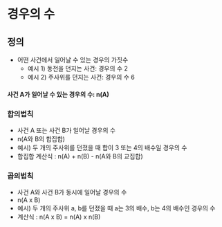 # 경우의 수

## 정의
- 어떤 사건에서 일어날 수 있는 경우의 가짓수
  - 예시 1) 동전을 던지는 사건: 경우의 수 2
  - 예시 2) 주사위를 던지는 사건: 경우의 수 6

#### 사건 A가 일어날 수 있는 경우의 수: n(A)

### 합의법칙
- 사건 A 또는 사건 B가 일어날 경우의 수
- n(A와 B의 합집합)
- 예시) 두 개의 주사위를 던졌을 때 합이 3 또는 4의 배수일 경우의 수
- 합집합 계산식 : n(A) + n(B) - n(A와 B의 교집합)

### 곱의법칙
- 사건 A와 사건 B가 동시에 일어날 경우의 수
- n(A x B)
- 예시) 두 개의 주사위 a, b를 던졌을 때 a는 3의 배수, b는 4의 배수인 경우의 수
- 계산식 : n(A x B) = n(A) x n(B)